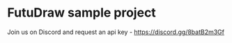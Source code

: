 # FutuDraw sample project

Join us on Discord and request an api key - 
https://discord.gg/8batB2m3Gf
